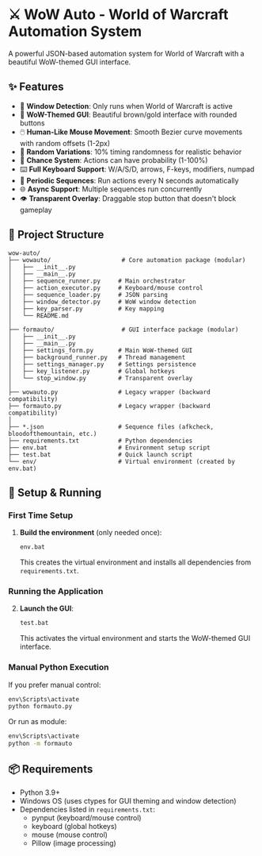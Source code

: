 # ⚔️ WoW Auto - World of Warcraft Automation System

A powerful JSON-based automation system for World of Warcraft with a beautiful WoW-themed GUI interface.

## ✨ Features

- 🎯 **Window Detection**: Only runs when World of Warcraft is active
- 🎨 **WoW-Themed GUI**: Beautiful brown/gold interface with rounded buttons
- 🖱️ **Human-Like Mouse Movement**: Smooth Bezier curve movements with random offsets (1-2px)
- 🎲 **Random Variations**: 10% timing randomness for realistic behavior
- 🎰 **Chance System**: Actions can have probability (1-100%)
- ⌨️ **Full Keyboard Support**: W/A/S/D, arrows, F-keys, modifiers, numpad
- 🔁 **Periodic Sequences**: Run actions every N seconds automatically
- 🌐 **Async Support**: Multiple sequences run concurrently
- 👁️ **Transparent Overlay**: Draggable stop button that doesn't block gameplay

## 📁 Project Structure

```
wow-auto/
├── wowauto/                    # Core automation package (modular)
│   ├── __init__.py
│   ├── __main__.py
│   ├── sequence_runner.py     # Main orchestrator
│   ├── action_executor.py     # Keyboard/mouse control
│   ├── sequence_loader.py     # JSON parsing
│   ├── window_detector.py     # WoW window detection
│   ├── key_parser.py          # Key mapping
│   └── README.md
│
├── formauto/                   # GUI interface package (modular)
│   ├── __init__.py
│   ├── __main__.py
│   ├── settings_form.py       # Main WoW-themed GUI
│   ├── background_runner.py   # Thread management
│   ├── settings_manager.py    # Settings persistence
│   ├── key_listener.py        # Global hotkeys
│   └── stop_window.py         # Transparent overlay
│
├── wowauto.py                 # Legacy wrapper (backward compatibility)
├── formauto.py                # Legacy wrapper (backward compatibility)
│
├── *.json                     # Sequence files (afkcheck, bloodofthemountain, etc.)
├── requirements.txt           # Python dependencies
├── env.bat                    # Environment setup script
├── test.bat                   # Quick launch script
└── env/                       # Virtual environment (created by env.bat)
```

## 🚀 Setup & Running

### First Time Setup
1. **Build the environment** (only needed once):
   ```cmd
   env.bat
   ```
   This creates the virtual environment and installs all dependencies from `requirements.txt`.

### Running the Application
2. **Launch the GUI**:
   ```cmd
   test.bat
   ```
   This activates the virtual environment and starts the WoW-themed GUI interface.

### Manual Python Execution
If you prefer manual control:
```cmd
env\Scripts\activate
python formauto.py
```

Or run as module:
```cmd
env\Scripts\activate
python -m formauto
```

## 📦 Requirements

- Python 3.9+
- Windows OS (uses ctypes for GUI theming and window detection)
- Dependencies listed in `requirements.txt`:
  - pynput (keyboard/mouse control)
  - keyboard (global hotkeys)
  - mouse (mouse control)
  - Pillow (image processing)

